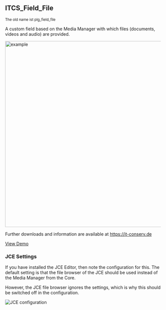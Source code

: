 
<h2>ITCS_Field_File</h2>
<p><small>The old name ist plg_field_file</small></p>
<p>A custom field based on the Media Manager with which files (documents, videos and audio) are provided.</p>
<p><img src="https://j4.it-conserv.de/images/plugins/plugin_field_file/plg_field_file_preview1.jpg" alt="example" width="600"></p>
<p>Further downloads and information are available at <a href="https://it-conserv.de">https://it-conserv.de</a></p>
<p><a href="https://j4.it-conserv.de/erweiterungen/plugins/plugin-field-file">View Demo</a></p>
<h3>JCE Settings</h3>
<p>If you have installed the JCE Editor, then note the configuration for this. The default setting is that the file browser of the JCE should be used instead of the Media Manager from the Core.</p>
<p>However, the JCE file browser ignores the settings, which is why this should be switched off in the configuration.</p>
<img src="https://user-images.githubusercontent.com/31522294/149621213-a95d2314-b61f-4a2b-aa6d-60eb2932ed43.png" alt="JCE configuration">
